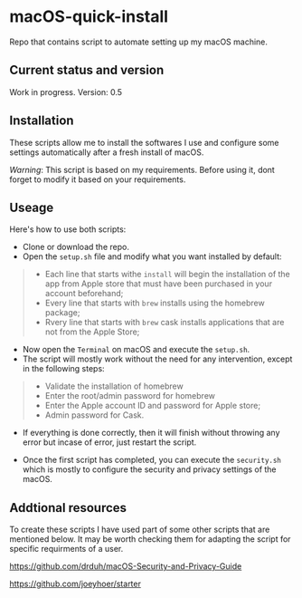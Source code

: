 # macOS-quick-install
Repo that contains script to automate setting up my macOS machine.

## Current status and version
Work in progress.
Version: 0.5

## Installation

These scripts allow me to install the softwares I use and configure some settings automatically after a fresh install of
macOS.

*Warning*: This script is based on my requirements. Before using it, dont forget to modify it based on your
requirements.

## Useage

Here's how to use both scripts:

* Clone or download the repo.
* Open the `setup.sh` file and modify what you want installed by default:
> * Each line that starts withe `install` will begin the installation of the app from Apple store that must have been purchased in your account beforehand;
> * Every line that starts with `brew` installs using the homebrew package;
> * Rvery line that starts with `brew` cask installs applications that are not from the Apple Store;
* Now open the `Terminal` on macOS and execute the `setup.sh`.
* The script will mostly work without the need for any intervention, except in the following steps:
> * Validate the installation of homebrew
> * Enter the root/admin password for homebrew
> * Enter the Apple account ID and password for Apple store;
> * Admin password for Cask.
* If everything is done correctly, then it will finish without throwing any error but incase of error, just restart the script.

* Once the first script has completed, you can execute the `security.sh` which is mostly to configure the security and privacy settings of the macOS.

## Addtional resources

To create these scripts I have used part of some other scripts that are mentioned below. It may be worth checking them for adapting the script for specific requirments of a user.

https://github.com/drduh/macOS-Security-and-Privacy-Guide

https://github.com/joeyhoer/starter
